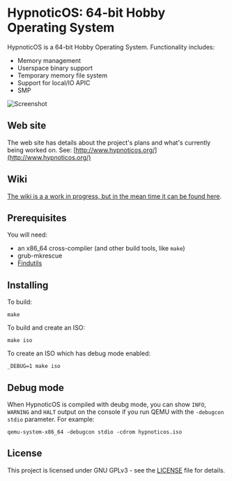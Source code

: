 # HypnoticOS: 64-bit Hobby Operating System

HypnoticOS is a 64-bit Hobby Operating System. Functionality includes:

* Memory management
* Userspace binary support
* Temporary memory file system
* Support for local/IO APIC
* SMP

![Screenshot](http://hypnoticos.org/screenshot-april-2020.png)

## Web site

The web site has details about the project's plans and what's currently being worked on. See: [http://www.hypnoticos.org/](http://www.hypnoticos.org/)

## Wiki

[The wiki is a a work in progress, but in the mean time it can be found here](https://github.com/hypnoticos/hypnoticos/wiki).

## Prerequisites

You will need:
* an x86_64 cross-compiler (and other build tools, like `make`)
* grub-mkrescue
* [Findutils](https://www.gnu.org/software/findutils/)

## Installing

To build:
```
make
```

To build and create an ISO:
```
make iso
```

To create an ISO which has debug mode enabled:
```
_DEBUG=1 make iso
```

## Debug mode

When HypnoticOS is compiled with deubg mode, you can show `INFO`, `WARNING` and `HALT` output on the console if you run QEMU with the `-debugcon stdio` parameter. For example:
```
qemu-system-x86_64 -debugcon stdio -cdrom hypnoticos.iso
```

## License

This project is licensed under GNU GPLv3 - see the [LICENSE](LICENSE) file for details.
